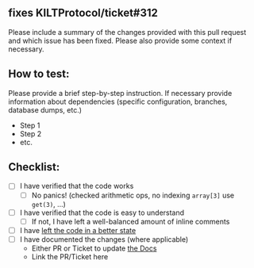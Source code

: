 ## fixes KILTProtocol/ticket#312
Please include a summary of the changes provided with this pull request and which issue has been fixed.
Please also provide some context if necessary.

## How to test:
Please provide a brief step-by-step instruction.
If necessary provide information about dependencies (specific configuration, branches, database dumps, etc.)

- Step 1
- Step 2
- etc.

## Checklist:

- [ ] I have verified that the code works
  - [ ] No panics! (checked arithmetic ops, no indexing `array[3]` use `get(3)`, ...)
- [ ] I have verified that the code is easy to understand
  - [ ] If not, I have left a well-balanced amount of inline comments
- [ ] I have [left the code in a better state](https://deviq.com/principles/boy-scout-rule)
- [ ] I have documented the changes (where applicable)
    * Either PR or Ticket to update [the Docs](https://github.com/KILTprotocol/docs)
    * Link the PR/Ticket here
